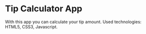 # Tip Calculator App
With this app you can calculate your tip amount. Used technologies: HTML5, CSS3, Javascript.
